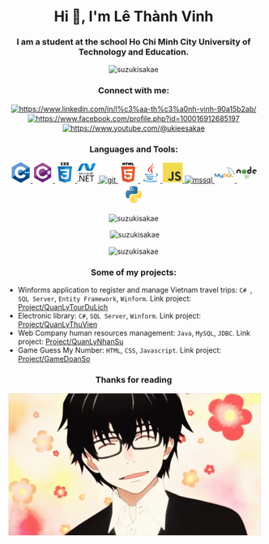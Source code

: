 <h1 align="center">Hi 👋, I'm Lê Thành Vinh</h1>
<h3 align="center">I am a student at the school Ho Chi Minh City University of Technology and Education.</h3>

<p align="center"> <img src="https://komarev.com/ghpvc/?username=suzukisakae&label=Profile%20views&color=0e75b6&style=flat" alt="suzukisakae" /> </p>

<h3 align="center">Connect with me:</h3>
<p align="center">
<a href="https://www.linkedin.com/in/l%c3%aa-th%c3%a0nh-vinh-90a15b2ab/" target="blank"><img align="center" src="https://raw.githubusercontent.com/rahuldkjain/github-profile-readme-generator/master/src/images/icons/Social/linked-in-alt.svg" alt="https://www.linkedin.com/in/l%c3%aa-th%c3%a0nh-vinh-90a15b2ab/" height="30" width="40" /></a>
<a href="https://www.facebook.com/profile.php?id=100016912685197" target="blank"><img align="center" src="https://raw.githubusercontent.com/rahuldkjain/github-profile-readme-generator/master/src/images/icons/Social/facebook.svg" alt="https://www.facebook.com/profile.php?id=100016912685197" height="30" width="40" /></a>
<a href="https://www.youtube.com/@ukieesakae" target="blank"><img align="center" src="https://raw.githubusercontent.com/rahuldkjain/github-profile-readme-generator/master/src/images/icons/Social/youtube.svg" alt="https://www.youtube.com/@ukieesakae" height="30" width="40" /></a>
</p>

<h3 align="center">Languages and Tools:</h3>
<p align="center"> <a href="https://www.w3schools.com/cpp/" target="_blank" rel="noreferrer"> <img src="https://raw.githubusercontent.com/devicons/devicon/master/icons/cplusplus/cplusplus-original.svg" alt="cplusplus" width="40" height="40"/> </a> <a href="https://www.w3schools.com/cs/" target="_blank" rel="noreferrer"> <img src="https://raw.githubusercontent.com/devicons/devicon/master/icons/csharp/csharp-original.svg" alt="csharp" width="40" height="40"/> </a> <a href="https://www.w3schools.com/css/" target="_blank" rel="noreferrer"> <img src="https://raw.githubusercontent.com/devicons/devicon/master/icons/css3/css3-original-wordmark.svg" alt="css3" width="40" height="40"/> </a> <a href="https://dotnet.microsoft.com/" target="_blank" rel="noreferrer"> <img src="https://raw.githubusercontent.com/devicons/devicon/master/icons/dot-net/dot-net-original-wordmark.svg" alt="dotnet" width="40" height="40"/> </a> <a href="https://git-scm.com/" target="_blank" rel="noreferrer"> <img src="https://www.vectorlogo.zone/logos/git-scm/git-scm-icon.svg" alt="git" width="40" height="40"/> </a> <a href="https://www.w3.org/html/" target="_blank" rel="noreferrer"> <img src="https://raw.githubusercontent.com/devicons/devicon/master/icons/html5/html5-original-wordmark.svg" alt="html5" width="40" height="40"/> </a> <a href="https://www.java.com" target="_blank" rel="noreferrer"> <img src="https://raw.githubusercontent.com/devicons/devicon/master/icons/java/java-original.svg" alt="java" width="40" height="40"/> </a> <a href="https://developer.mozilla.org/en-US/docs/Web/JavaScript" target="_blank" rel="noreferrer"> <img src="https://raw.githubusercontent.com/devicons/devicon/master/icons/javascript/javascript-original.svg" alt="javascript" width="40" height="40"/> </a> <a href="https://www.microsoft.com/en-us/sql-server" target="_blank" rel="noreferrer"> <img src="https://www.svgrepo.com/show/303229/microsoft-sql-server-logo.svg" alt="mssql" width="40" height="40"/> </a> <a href="https://www.mysql.com/" target="_blank" rel="noreferrer"> <img src="https://raw.githubusercontent.com/devicons/devicon/master/icons/mysql/mysql-original-wordmark.svg" alt="mysql" width="40" height="40"/> </a> <a href="https://nodejs.org" target="_blank" rel="noreferrer"> <img src="https://raw.githubusercontent.com/devicons/devicon/master/icons/nodejs/nodejs-original-wordmark.svg" alt="nodejs" width="40" height="40"/> </a> <a href="https://www.python.org" target="_blank" rel="noreferrer"> <img src="https://raw.githubusercontent.com/devicons/devicon/master/icons/python/python-original.svg" alt="python" width="40" height="40"/> </a> </p>

<p align="center"><img align="center" src="https://github-readme-stats.vercel.app/api/top-langs?username=suzukisakae&show_icons=true&locale=en&layout=compact" alt="suzukisakae" /></p>

<p align="center">&nbsp;<img align="center" src="https://github-readme-stats.vercel.app/api?username=suzukisakae&show_icons=true&locale=en" alt="suzukisakae" /></p>

<p align="center"><img align="center" src="https://github-readme-streak-stats.herokuapp.com/?user=suzukisakae&" alt="suzukisakae" /></p>

<h3 align="center"> Some of my projects: </h3>

- Winforms application to register and manage Vietnam travel trips: `C# `, `SQL Server`, `Entity Framework`, `Winform`. Link project: [Project/QuanLyTourDuLich](https://github.com/Suzukisakae/Project_Software)
- Electronic library: `C#`, `SQL Server`, `Winform`. Link project: [Project/QuanLyThuVien](https://github.com/Suzukisakae/Electronic-library)
- Web Company human resources management: `Java`, `MySQL`, `JDBC`. Link project: [Project/QuanLyNhanSu](https://github.com/Suzukisakae/projectweb)
- Game Guess My Number: `HTML`, `CSS`, `Javascript`. Link project: [Project/GameDoanSo](https://github.com/Suzukisakae/Guess-Moe-Number)

<h3 align="center"> Thanks for reading</h3>
<div align="center">
<image align="center"> <img src="./image/3gatsu-no-lion-sangatsu-no-lion.gif"/> </image>
</div>

